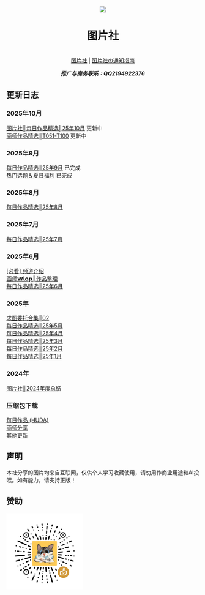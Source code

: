 <p align="center">
    <img src="https://wp-cdn.4ce.cn/v2/KIOEBCs.jpeg" align="center" width="25%">
</p>
<p align="center"><h1 align="center">图片社</h1></p>
<p align="center">
    <br>
    <a href="https://pd.qq.com/s/dzh3pm0at">图片社</a> |
    <a href="https://pd.qq.com/s/5cu1fi75n">图片社の通知指南</a>
     </p>
</p> 
<p align="center"><b><i
>推广与商务联系：QQ2194922376</i></b></p>

## 更新日志

### 2025年10月
[图片社║每日作品精选║25年10月](作品指南/图片社║每日作品精选║25年10月.md)  更新中   
[画师作品精选║T051-T100](作品指南/图片社║画师作品精选║T051-T100.md)  更新中  

### 2025年9月
[每日作品精选║25年9月](作品指南/已完成/2025/图片社║每日作品精选║25年9月.md)  已完成  
[热门选题＆夏日福利](作品指南/已完成/委托系列/热门选题＆夏日福利.md)  已完成    
  

### 2025年8月
[每日作品精选║25年8月](作品指南/图片社║每日作品精选║25年8月.md)    

### 2025年7月
[每日作品精选║25年7月](作品指南/已完成/2025/图片社║每日作品精选║25年7月.md)
### 2025年6月
[[必看] 频道介绍](重要通知/[必看]%20频道介绍.md)  
[画师𝗪𝗹𝗼𝗽║作品整理](作品指南/付费画师系列/图片社║画师𝗪𝗹𝗼𝗽║作品整理.md)  
[每日作品精选║25年6月](作品指南/已完成/2025/图片社║每日作品精选║25年6月.md)  

### 2025年
[求图委托合集║02](作品指南/已完成/委托系列/图片社║求图委托合集║02.md)  
[每日作品精选║25年5月](作品指南/已完成/2025/图片社║每日作品精选║25年5月.md)   
[每日作品精选║25年4月](作品指南/已完成/2025/图片社║每日作品精选║25年4月.md)   
[每日作品精选║25年3月](作品指南/已完成/2025/图片社║每日作品精选║25年3月.md)   
[每日作品精选║25年2月](作品指南/已完成/2025/图片社║每日作品精选║25年2月.md)  
[每日作品精选║25年1月](作品指南/已完成/2025/图片社║每日作品精选║25年1月.md)  

### 2024年
[图片社║2024年度总结](作品指南/已完成/2024/图片社║2024年度总结.md)  

### 压缩包下载
[每日作品 (HUDA)](https://pan.baidu.com/s/1gfkYIfZHgidxCGMfjr7JeA?pwd=huda#list/path=%2F)  
[画师分享](https://pan.baidu.com/s/13sAUu9k4yZ2jGV-bhoo92Q?pwd=huda)  
[其他更新](https://pan.baidu.com/s/1iQTDJDPA1ws-deHdgd3hYQ?pwd=huda)  

## 声明
本社分享的图片均来自互联网，仅供个人学习收藏使用，请勿用作商业用途和AI投喂。如有能力，请支持正版！

## 赞助
<p align="left"><img src="重要通知/打赏.png" width="200"></p>